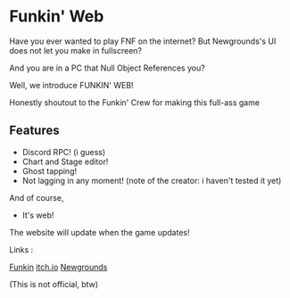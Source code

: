 # Funkin' Web

Have you ever wanted to play FNF on the internet? But Newgrounds's UI does not let you make in fullscreen?

And you are in a PC that Null Object References you?

Well, we introduce FUNKIN' WEB!

Honestly shoutout to the Funkin' Crew for making this full-ass game

## Features

- Discord RPC! (i guess)
- Chart and Stage editor!
- Ghost tapping!
- Not lagging in any moment! (note of the creator: i haven't tested it yet)

And of course,

- It's web!

The website will update when the game updates!

Links :

[Funkin](https://github.com/FunkinCrew/Funkin)
[itch.io](https://ninja-muffin24.itch.io/funkin)
[Newgrounds](https://www.newgrounds.com/portal/view/770371)

(This is not official, btw)
